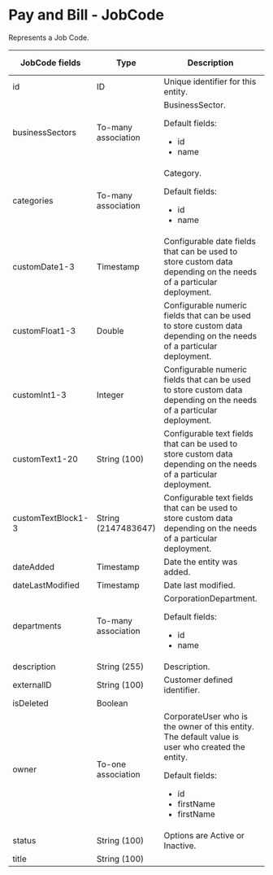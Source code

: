 # Pay and Bill - JobCode

Represents a Job Code.

<table>
    <colgroup>
        <col width="20%" />
        <col width="20%" />
        <col width="20%" />
        <col width="20%" />
        <col width="20%" />
    </colgroup>
    <thead>
        <tr class="header">
            <th>JobCode fields</th>
            <th>Type</th>
            <th>Description</th>
            <th>Not null</th>
            <th>Read-only</th>
        </tr>
    </thead>
    <tbody>
        <tr class="even">
            <td>id</td>
            <td>ID</td>
            <td>Unique identifier for this entity.</td>
            <td>X</td>
            <td>X</td>
        </tr>
        <tr class="odd">
            <td>businessSectors</td>
            <td>To-many association</td>
            <td>BusinessSector.<p>Default fields:</p>
<ul><li>id</li>
<li>name</li></ul></td>
            <td></td>
            <td>X</td>
        </tr>
        <tr class="even">
            <td>categories</td>
            <td>To-many association</td>
            <td>Category.<p>Default fields:</p>
<ul><li>id</li>
<li>name</li></ul></td>
            <td></td>
            <td>X</td>
        </tr>
        <tr class="odd">
            <td>customDate1-3</td>
            <td>Timestamp</td>
            <td>Configurable date fields that can be used to store custom data depending on the needs of a particular deployment.</td>
            <td></td>
            <td>X</td>
        </tr>
        <tr class="even">
            <td>customFloat1-3</td>
            <td>Double</td>
            <td>Configurable numeric fields that can be used to store custom data depending on the needs of a particular deployment.</td>
            <td></td>
            <td>X</td>
        </tr>
        <tr class="odd">
            <td>customInt1-3</td>
            <td>Integer</td>
            <td>Configurable numeric fields that can be used to store custom data depending on the needs of a particular deployment.</td>
            <td></td>
            <td>X</td>
        </tr>
        <tr class="even">
            <td>customText1-20</td>
            <td>String (100)</td>
            <td>Configurable text fields that can be used to store custom data depending on the needs of a particular deployment.</td>
            <td></td>
            <td>X</td>
        </tr>
        <tr class="odd">
            <td>customTextBlock1-3</td>
            <td>String (2147483647)</td>
            <td>Configurable text fields that can be used to store custom data depending on the needs of a particular deployment.</td>
            <td></td>
            <td>X</td>
        </tr>
        <tr class="even">
            <td>dateAdded</td>
            <td>Timestamp</td>
            <td>Date the entity was added.</td>
            <td>X</td>
            <td>X</td>
        </tr>
        <tr class="odd">
            <td>dateLastModified</td>
            <td>Timestamp</td>
            <td>Date last modified.</td>
            <td>X</td>
            <td>X</td>
        </tr>
        <tr class="even">
            <td>departments</td>
            <td>To-many association</td>
            <td>CorporationDepartment.<p>Default fields:</p>
<ul><li>id</li>
<li>name</li></ul></td>
            <td></td>
            <td></td>
        </tr>
        <tr class="odd">
            <td>description</td>
            <td>String (255)</td>
            <td>Description.</td>
            <td></td>
            <td></td>
        </tr>
        <tr class="even">
            <td>externalID</td>
            <td>String (100)</td>
            <td>Customer defined identifier.</td>
            <td>X</td>
            <td></td>
        </tr>
        <tr class="odd">
            <td>isDeleted</td>
            <td>Boolean</td>
            <td></td>
            <td></td>
            <td>X</td>
        </tr>
        <tr class="even">
            <td>owner</td>
            <td>To-one association</td>
            <td>CorporateUser who is the owner of this entity. The default value is user who created the entity.
                <p>Default fields:</p>
                    <ul><li>id</li>
                    <li>firstName</li>
                    <li>firstName</li>
                </ul>
            </td>
            <td></td>
            <td>X</td>
        </tr>
        <tr class="odd">
            <td>status</td>
            <td>String (100)</td>
            <td>Options are Active or Inactive.</td>
            <td>X</td>
            <td></td>
        </tr>
        <tr class="even">
            <td>title</td>
            <td>String (100)</td>
            <td></td>
            <td>X</td>
            <td></td>
        </tr>
    </tbody>
</table>
